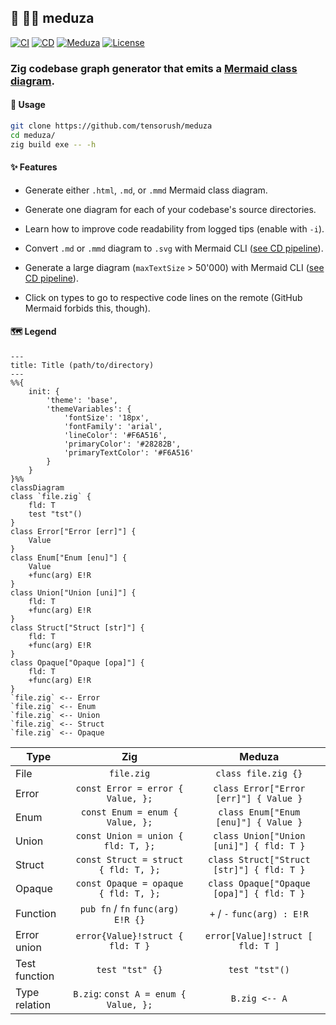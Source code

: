 ## :lizard: :mermaid: **meduza**

[![CI][ci-shield]][ci-url]
[![CD][cd-shield]][cd-url]
[![Meduza][mdz-shield]][mdz-url]
[![License][license-shield]][license-url]

### Zig codebase graph generator that emits a [Mermaid class diagram](https://mermaid.js.org/syntax/classDiagram.html).

#### :rocket: Usage

```sh
git clone https://github.com/tensorush/meduza
cd meduza/
zig build exe -- -h
```

#### :sparkles: Features

- Generate either `.html`, `.md`, or `.mmd` Mermaid class diagram.

- Generate one diagram for each of your codebase's source directories.

- Learn how to improve code readability from logged tips (enable with `-i`).

- Convert `.md` or `.mmd` diagram to `.svg` with Mermaid CLI ([see CD pipeline](https://github.com/tensorush/meduza/blob/main/.github/workflows/cd.yaml#L48)).

- Generate a large diagram (`maxTextSize` > 50'000) with Mermaid CLI ([see CD pipeline](https://github.com/tensorush/meduza/blob/main/.github/workflows/cd.yaml#L47)).

- Click on types to go to respective code lines on the remote (GitHub Mermaid forbids this, though).

#### :world_map: Legend

```mermaid
---
title: Title (path/to/directory)
---
%%{
    init: {
        'theme': 'base',
        'themeVariables': {
            'fontSize': '18px',
            'fontFamily': 'arial',
            'lineColor': '#F6A516',
            'primaryColor': '#28282B',
            'primaryTextColor': '#F6A516'
        }
    }
}%%
classDiagram
class `file.zig` {
    fld: T
    test "tst"()
}
class Error["Error [err]"] {
    Value
}
class Enum["Enum [enu]"] {
    Value
    +func(arg) E!R
}
class Union["Union [uni]"] {
    fld: T
    +func(arg) E!R
}
class Struct["Struct [str]"] {
    fld: T
    +func(arg) E!R
}
class Opaque["Opaque [opa]"] {
    fld: T
    +func(arg) E!R
}
`file.zig` <-- Error
`file.zig` <-- Enum
`file.zig` <-- Union
`file.zig` <-- Struct
`file.zig` <-- Opaque
```

| Type          |                  Zig                  |                  Meduza                   |
|---------------|:-------------------------------------:|:-----------------------------------------:|
| File          |              `file.zig`               |            `class file.zig {}`            |
| Error         |   `const Error = error { Value, };`   |  `class Error["Error [err]"] { Value }`   |
| Enum          |    `const Enum = enum { Value, };`    |   `class Enum["Enum [enu]"] { Value }`    |
| Union         |  `const Union = union { fld: T, };`   |  `class Union["Union [uni]"] { fld: T }`  |
| Struct        | `const Struct = struct { fld: T, };`  | `class Struct["Struct [str]"] { fld: T }` |
| Opaque        | `const Opaque = opaque { fld: T, };`  | `class Opaque["Opaque [opa]"] { fld: T }` |
| Function      |  `pub fn` / `fn` `func(arg) E!R {}`   |        `+` / `-` `func(arg) : E!R`        |
| Error union   |   `error{Value}!struct { fld: T }`    |     `error[Value]!struct [ fld: T ]`      |
| Test function |            `test "tst" {}`            |              `test "tst"()`               |
| Type relation | `B.zig`: `const A = enum { Value, };` |               `B.zig <-- A`               |

<!-- MARKDOWN LINKS -->

[ci-shield]: https://img.shields.io/github/actions/workflow/status/tensorush/meduza/ci.yaml?branch=main&style=for-the-badge&logo=github&label=CI&labelColor=black
[ci-url]: https://github.com/tensorush/meduza/blob/main/.github/workflows/ci.yaml
[cd-shield]: https://img.shields.io/github/actions/workflow/status/tensorush/meduza/cd.yaml?branch=main&style=for-the-badge&logo=github&label=CD&labelColor=black
[cd-url]: https://github.com/tensorush/meduza/blob/main/.github/workflows/cd.yaml
[mdz-shield]: https://img.shields.io/badge/click-F6A516?style=for-the-badge&logo=zig&logoColor=F6A516&label=meduza&labelColor=black
[mdz-url]: https://tensorush.github.io/meduza/src.svg
[license-shield]: https://img.shields.io/github/license/tensorush/meduza.svg?style=for-the-badge&labelColor=black&kill_cache=1
[license-url]: https://github.com/tensorush/meduza/blob/main/LICENSE.md
